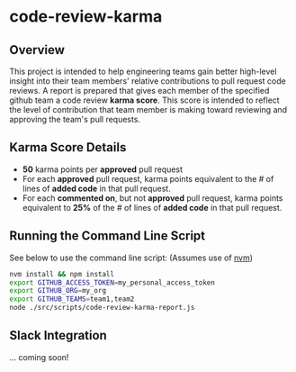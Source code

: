 # code-review-karma

## Overview

This project is intended to help engineering teams gain better high-level insight into their
team members' relative contributions to pull request code reviews. A report is prepared that
gives each member of the specified github team a code review **karma score**.  This score is
intended to reflect the level of contribution that team member is making toward reviewing
and approving the team's pull requests.

## Karma Score Details

- **50** karma points per **approved** pull request
- For each **approved** pull request, karma points equivalent to the # of lines of **added code** in that pull request.
- For each **commented on**, but not **approved** pull request, karma points equivalent to **25%** of the # of lines of **added code** in that pull request.

## Running the Command Line Script

See below to use the command line script: (Assumes use of [nvm](https://github.com/creationix/nvm))

```sh
nvm install && npm install
export GITHUB_ACCESS_TOKEN=my_personal_access_token
export GITHUB_ORG=my_org
export GITHUB_TEAMS=team1,team2
node ./src/scripts/code-review-karma-report.js
```

## Slack Integration

... coming soon!
